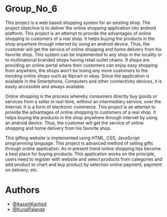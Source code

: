 # Group_No_6

This project is a web based shopping system for an existing shop. The project objective is to deliver the online shopping application into android platform. This project is an attempt to provide the advantages of online shopping to customers of a real shop. It helps buying the products in the shop anywhere through internet by using an android device. Thus, the customer will get the service of online shopping and home delivery from his favorite shop. This system can be implemented to any shop in the locality or to multinational branded shops having retail outlet chains. If shops are providing an online portal where their customers can enjoy easy shopping from anywhere, the shops won’t be losing any more customers to the trending online shops such as flipcart or ebay. Since the application is available in the Smartphone, Computers and other connectivity devices, it is easily accessible and always available.

Online shopping is the process whereby consumers directly buy goods or services from a seller in real-time, without an intermediary service, over the Internet. It is a form of electronic commerce. This project is an attempt to provide the advantages of online shopping to customers of a real shop. It helps buying the products in the shop anywhere through internet by using an android device. Thus, the customer will get the service of online shopping and home delivery from his favorite shop.

This gifting website is implemented using HTML, CSS, JavaScript programming language. This project is advanced method of selling gifts through online application. As in present trend online shopping has become a best place for buying products. This application works on the principle, users need to register with website and select products from categories and add product to chart and buy product by selection online payment, payment on delivery, etc.




# Authors

- [@AaswitKanhed](https://github.com/Aaswit)
- [@KunalPalande](https://github.com/Kunal004)

